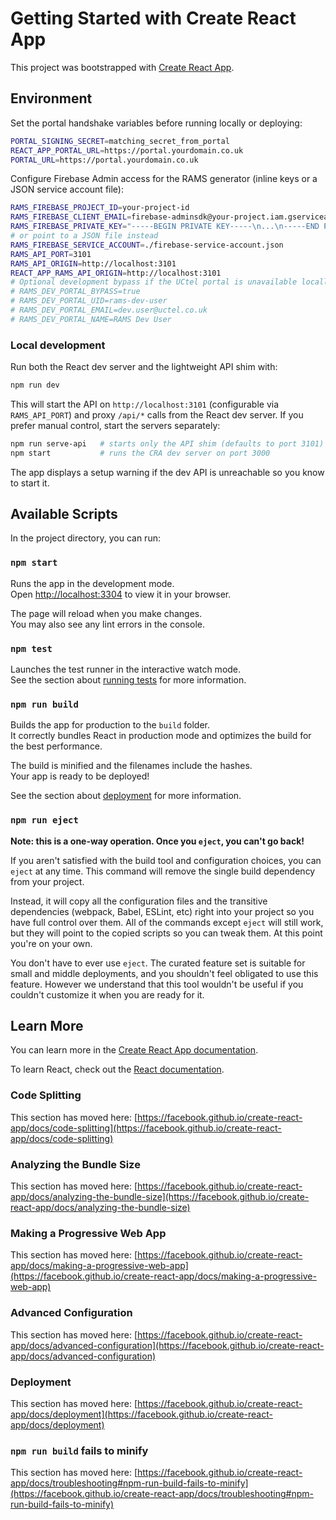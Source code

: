 # Getting Started with Create React App

This project was bootstrapped with [Create React App](https://github.com/facebook/create-react-app).

## Environment

Set the portal handshake variables before running locally or deploying:

```bash
PORTAL_SIGNING_SECRET=matching_secret_from_portal
REACT_APP_PORTAL_URL=https://portal.yourdomain.co.uk
PORTAL_URL=https://portal.yourdomain.co.uk
```

Configure Firebase Admin access for the RAMS generator (inline keys or a JSON service account file):

```bash
RAMS_FIREBASE_PROJECT_ID=your-project-id
RAMS_FIREBASE_CLIENT_EMAIL=firebase-adminsdk@your-project.iam.gserviceaccount.com
RAMS_FIREBASE_PRIVATE_KEY="-----BEGIN PRIVATE KEY-----\n...\n-----END PRIVATE KEY-----\n"
# or point to a JSON file instead
RAMS_FIREBASE_SERVICE_ACCOUNT=./firebase-service-account.json
RAMS_API_PORT=3101
RAMS_API_ORIGIN=http://localhost:3101
REACT_APP_RAMS_API_ORIGIN=http://localhost:3101
# Optional development bypass if the UCtel portal is unavailable locally
# RAMS_DEV_PORTAL_BYPASS=true
# RAMS_DEV_PORTAL_UID=rams-dev-user
# RAMS_DEV_PORTAL_EMAIL=dev.user@uctel.co.uk
# RAMS_DEV_PORTAL_NAME=RAMS Dev User
```

### Local development

Run both the React dev server and the lightweight API shim with:

```bash
npm run dev
```

This will start the API on `http://localhost:3101` (configurable via `RAMS_API_PORT`) and proxy `/api/*` calls from the React dev server. If you prefer manual control, start the servers separately:

```bash
npm run serve-api   # starts only the API shim (defaults to port 3101)
npm start           # runs the CRA dev server on port 3000
```

The app displays a setup warning if the dev API is unreachable so you know to start it.

## Available Scripts

In the project directory, you can run:

### `npm start`

Runs the app in the development mode.\
Open [http://localhost:3304](http://localhost:3304) to view it in your browser.

The page will reload when you make changes.\
You may also see any lint errors in the console.

### `npm test`

Launches the test runner in the interactive watch mode.\
See the section about [running tests](https://facebook.github.io/create-react-app/docs/running-tests) for more information.

### `npm run build`

Builds the app for production to the `build` folder.\
It correctly bundles React in production mode and optimizes the build for the best performance.

The build is minified and the filenames include the hashes.\
Your app is ready to be deployed!

See the section about [deployment](https://facebook.github.io/create-react-app/docs/deployment) for more information.

### `npm run eject`

**Note: this is a one-way operation. Once you `eject`, you can't go back!**

If you aren't satisfied with the build tool and configuration choices, you can `eject` at any time. This command will remove the single build dependency from your project.

Instead, it will copy all the configuration files and the transitive dependencies (webpack, Babel, ESLint, etc) right into your project so you have full control over them. All of the commands except `eject` will still work, but they will point to the copied scripts so you can tweak them. At this point you're on your own.

You don't have to ever use `eject`. The curated feature set is suitable for small and middle deployments, and you shouldn't feel obligated to use this feature. However we understand that this tool wouldn't be useful if you couldn't customize it when you are ready for it.

## Learn More

You can learn more in the [Create React App documentation](https://facebook.github.io/create-react-app/docs/getting-started).

To learn React, check out the [React documentation](https://reactjs.org/).

### Code Splitting

This section has moved here: [https://facebook.github.io/create-react-app/docs/code-splitting](https://facebook.github.io/create-react-app/docs/code-splitting)

### Analyzing the Bundle Size

This section has moved here: [https://facebook.github.io/create-react-app/docs/analyzing-the-bundle-size](https://facebook.github.io/create-react-app/docs/analyzing-the-bundle-size)

### Making a Progressive Web App

This section has moved here: [https://facebook.github.io/create-react-app/docs/making-a-progressive-web-app](https://facebook.github.io/create-react-app/docs/making-a-progressive-web-app)

### Advanced Configuration

This section has moved here: [https://facebook.github.io/create-react-app/docs/advanced-configuration](https://facebook.github.io/create-react-app/docs/advanced-configuration)

### Deployment

This section has moved here: [https://facebook.github.io/create-react-app/docs/deployment](https://facebook.github.io/create-react-app/docs/deployment)

### `npm run build` fails to minify

This section has moved here: [https://facebook.github.io/create-react-app/docs/troubleshooting#npm-run-build-fails-to-minify](https://facebook.github.io/create-react-app/docs/troubleshooting#npm-run-build-fails-to-minify)
